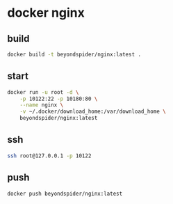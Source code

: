 # docker nginx

## build
```bash
docker build -t beyondspider/nginx:latest .
```

## start
```bash
docker run -u root -d \
    -p 10122:22 -p 10180:80 \
    --name nginx \
    -v ~/.docker/download_home:/var/download_home \
    beyondspider/nginx:latest
```

## ssh
```bash
ssh root@127.0.0.1 -p 10122
```

## push
```bash
docker push beyondspider/nginx:latest
```
